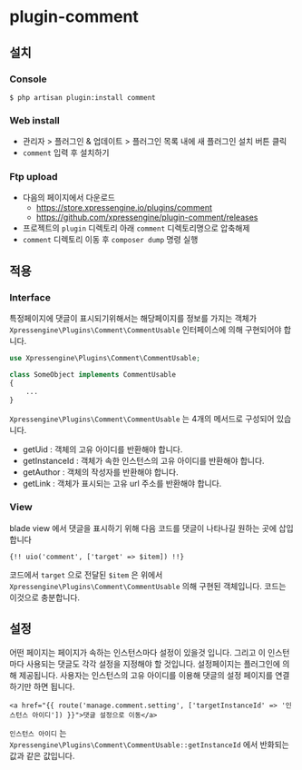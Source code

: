 # plugin-comment

## 설치
### Console
```
$ php artisan plugin:install comment
```

### Web install
- 관리자 > 플러그인 & 업데이트 > 플러그인 목록 내에 새 플러그인 설치 버튼 클릭
- `comment` 입력 후 설치하기


### Ftp upload
- 다음의 페이지에서 다운로드
    * https://store.xpressengine.io/plugins/comment
    * https://github.com/xpressengine/plugin-comment/releases
- 프로젝트의 `plugin` 디렉토리 아래 `comment` 디렉토리명으로 압축해제
- `comment` 디렉토리 이동 후 `composer dump` 명령 실행

## 적용
### Interface
특정페이지에 댓글이 표시되기위해서는 해당페이지를 정보를 가지는 객체가 `Xpressengine\Plugins\Comment\CommentUsable` 인터페이스에 의해 구현되어야 합니다.
```php
use Xpressengine\Plugins\Comment\CommentUsable;

class SomeObject implements CommentUsable
{
    ...
}
```
`Xpressengine\Plugins\Comment\CommentUsable` 는 4개의 메서드로 구성되어 있습니다.
- getUid : 객체의 고유 아이디를 반환해야 합니다.
- getInstanceId : 객체가 속한 인스턴스의 고유 아이디를 반환해야 합니다.
- getAuthor : 객체의 작성자를 반환해야 합니다.
- getLink : 객체가 표시되는 고유 url 주소를 반환해야 합니다.

### View
blade view 에서 댓글을 표시하기 위해 다음 코드를 댓글이 나타나길 원하는 곳에 삽입합니다
```
{!! uio('comment', ['target' => $item]) !!}
```
코드에서 `target` 으로 전달된 `$item` 은 위에서 `Xpressengine\Plugins\Comment\CommentUsable` 의해 구현된 객체입니다.
코드는 이것으로 충분합니다.

## 설정
어떤 페이지는 페이지가 속하는 인스턴스마다 설정이 있을것 입니다. 그리고 이 인스턴마다 사용되는 댓글도 각각 설정을 지정해야 할 것입니다.
설정페이지는 플러그인에 의해 제공됩니다. 사용자는 인스턴스의 고유 아이디를 이용해 댓글의 설정 페이지를 연결하기만 하면 됩니다.
```
<a href="{{ route('manage.comment.setting', ['targetInstanceId' => '인스턴스 아이디']) }}">댓글 설정으로 이동</a>
```
`인스턴스 아이디` 는 `Xpressengine\Plugins\Comment\CommentUsable::getInstanceId` 에서 반화되는 값과 같은 값입니다. 